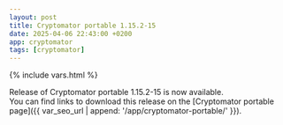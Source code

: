 ```yaml
---
layout: post
title: Cryptomator portable 1.15.2-15
date: 2025-04-06 22:43:00 +0200
app: cryptomator
tags: [cryptomator]
---
```

{% include vars.html %}

Release of Cryptomator portable 1.15.2-15 is now available.<br />
You can find links to download this release on the [Cryptomator portable page]({{ var_seo_url | append: '/app/cryptomator-portable/' }}).

